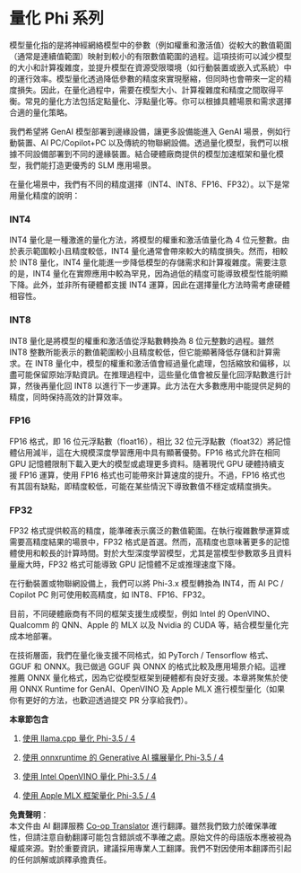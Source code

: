 <!--
CO_OP_TRANSLATOR_METADATA:
{
  "original_hash": "d658062de70b131ef4c0bff69b5fc70e",
  "translation_date": "2025-07-16T21:43:00+00:00",
  "source_file": "md/01.Introduction/04/QuantifyingPhi.md",
  "language_code": "hk"
}
-->
# **量化 Phi 系列**

模型量化指的是將神經網絡模型中的參數（例如權重和激活值）從較大的數值範圍（通常是連續值範圍）映射到較小的有限數值範圍的過程。這項技術可以減少模型的大小和計算複雜度，並提升模型在資源受限環境（如行動裝置或嵌入式系統）中的運行效率。模型量化透過降低參數的精度來實現壓縮，但同時也會帶來一定的精度損失。因此，在量化過程中，需要在模型大小、計算複雜度和精度之間取得平衡。常見的量化方法包括定點量化、浮點量化等。你可以根據具體場景和需求選擇合適的量化策略。

我們希望將 GenAI 模型部署到邊緣設備，讓更多設備能進入 GenAI 場景，例如行動裝置、AI PC/Copilot+PC 以及傳統的物聯網設備。透過量化模型，我們可以根據不同設備部署到不同的邊緣裝置。結合硬體廠商提供的模型加速框架和量化模型，我們能打造更優秀的 SLM 應用場景。

在量化場景中，我們有不同的精度選擇（INT4、INT8、FP16、FP32）。以下是常用量化精度的說明：

### **INT4**

INT4 量化是一種激進的量化方法，將模型的權重和激活值量化為 4 位元整數。由於表示範圍較小且精度較低，INT4 量化通常會帶來較大的精度損失。然而，相較於 INT8 量化，INT4 量化能進一步降低模型的存儲需求和計算複雜度。需要注意的是，INT4 量化在實際應用中較為罕見，因為過低的精度可能導致模型性能明顯下降。此外，並非所有硬體都支援 INT4 運算，因此在選擇量化方法時需考慮硬體相容性。

### **INT8**

INT8 量化是將模型的權重和激活值從浮點數轉換為 8 位元整數的過程。雖然 INT8 整數所能表示的數值範圍較小且精度較低，但它能顯著降低存儲和計算需求。在 INT8 量化中，模型的權重和激活值會經過量化處理，包括縮放和偏移，以盡可能保留原始浮點資訊。在推理過程中，這些量化值會被反量化回浮點數進行計算，然後再量化回 INT8 以進行下一步運算。此方法在大多數應用中能提供足夠的精度，同時保持高效的計算效率。

### **FP16**

FP16 格式，即 16 位元浮點數（float16），相比 32 位元浮點數（float32）將記憶體佔用減半，這在大規模深度學習應用中具有顯著優勢。FP16 格式允許在相同 GPU 記憶體限制下載入更大的模型或處理更多資料。隨著現代 GPU 硬體持續支援 FP16 運算，使用 FP16 格式也可能帶來計算速度的提升。不過，FP16 格式也有其固有缺點，即精度較低，可能在某些情況下導致數值不穩定或精度損失。

### **FP32**

FP32 格式提供較高的精度，能準確表示廣泛的數值範圍。在執行複雜數學運算或需要高精度結果的場景中，FP32 格式是首選。然而，高精度也意味著更多的記憶體使用和較長的計算時間。對於大型深度學習模型，尤其是當模型參數眾多且資料量龐大時，FP32 格式可能導致 GPU 記憶體不足或推理速度下降。

在行動裝置或物聯網設備上，我們可以將 Phi-3.x 模型轉換為 INT4，而 AI PC / Copilot PC 則可使用較高精度，如 INT8、FP16、FP32。

目前，不同硬體廠商有不同的框架支援生成模型，例如 Intel 的 OpenVINO、Qualcomm 的 QNN、Apple 的 MLX 以及 Nvidia 的 CUDA 等，結合模型量化完成本地部署。

在技術層面，我們在量化後支援不同格式，如 PyTorch / Tensorflow 格式、GGUF 和 ONNX。我已做過 GGUF 與 ONNX 的格式比較及應用場景介紹。這裡推薦 ONNX 量化格式，因為它從模型框架到硬體都有良好支援。本章將聚焦於使用 ONNX Runtime for GenAI、OpenVINO 及 Apple MLX 進行模型量化（如果你有更好的方法，也歡迎透過提交 PR 分享給我們）。

**本章節包含**

1. [使用 llama.cpp 量化 Phi-3.5 / 4](./UsingLlamacppQuantifyingPhi.md)

2. [使用 onnxruntime 的 Generative AI 擴展量化 Phi-3.5 / 4](./UsingORTGenAIQuantifyingPhi.md)

3. [使用 Intel OpenVINO 量化 Phi-3.5 / 4](./UsingIntelOpenVINOQuantifyingPhi.md)

4. [使用 Apple MLX 框架量化 Phi-3.5 / 4](./UsingAppleMLXQuantifyingPhi.md)

**免責聲明**：  
本文件由 AI 翻譯服務 [Co-op Translator](https://github.com/Azure/co-op-translator) 進行翻譯。雖然我們致力於確保準確性，但請注意自動翻譯可能包含錯誤或不準確之處。原始文件的母語版本應被視為權威來源。對於重要資訊，建議採用專業人工翻譯。我們不對因使用本翻譯而引起的任何誤解或誤釋承擔責任。